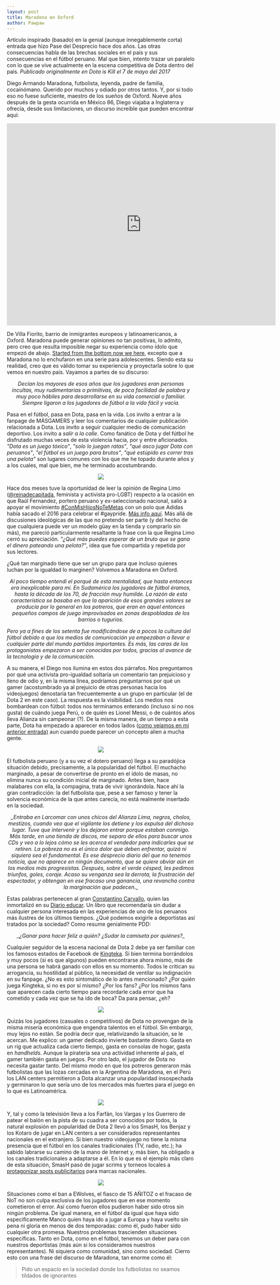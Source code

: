 ```yaml
---
layout: post
title: Maradona en Oxford
author: Pawpaw
---
```


Artículo inspirado (basado) en la genial (aunque innegablemente corta) entrada que hizo Pase del Desprecio hace dos años. Las otras consecuencias habla de las brechas sociales en el país y sus consecuencias en el fútbol peruano. Mal que bien, intento trazar un paralelo con lo que se vive actualmente en la escena competitiva de Dota dentro del país. _Publicado originalmente en Dota is Kill el 7 de mayo del 2017_

Diego Armando Maradona, futbolista, leyenda, padre de familia, cocainómano. Querido por muchos y odiado por otros tantos. Y, por si todo eso no fuese suficiente, maestro de los sueños de Oxford. Nueve años después de la gesta ocurrida en México 86, Diego viajaba a Inglaterra y ofrecía, desde sus limitaciones, un discurso increíble que pueden encontrar aquí:

<iframe width="720" height="540" src="https://www.youtube.com/embed/gk3TyRYTMPQ" frameborder="0" allow="accelerometer; autoplay; encrypted-media; gyroscope; picture-in-picture" allowfullscreen></iframe>

De Villa Fiorito, barrio de inmigrantes europeos y latinoamericanos, a Oxford. Maradona puede generar opiniones no tan positivas, lo admito, pero creo que resulta imposible negar su experiencia como ídolo que empezó de abajo. [Started from the bottom now we here](https://www.youtube.com/watch?v=RubBzkZzpUA), excepto que a Maradona no lo enchufaron en una serie para adolescentes. Siendo esta su realidad, creo que es válido tomar su experiencia y proyectarla sobre lo que vemos en nuestro país. Vayamos a partes de su discurso:

<p align="center"><i>
Decían los mayores de esos años que los jugadores eran personas incultas, muy rudimentarias o primitivas, de poca facilidad de palabra y muy poco hábiles para desarrollarse en su vida comercial o familiar. Siempre ligaron a los jugadores de fútbol a la vida fácil y vacía.
</i></p>

Pasa en el fútbol, pasa en Dota, pasa en la vida. Los invito a entrar a la fanpage de MÁSGAMERS y leer los comentarios de cualquier publicación relacionada a Dota. Los invito a seguir cualquier medio de comunicación deportivo. Los invito a _salir a la calle_. Como fanático de Dota y del fútbol he disfrutado muchas veces de esta violencia hacia, por y entre aficionados. _"Dota es un juego tóxico"_, _"solo lo juegan ratas"_, _"qué asco jugar Dota con peruanos"_, _"el fútbol es un juego para brutos"_, _"qué estúpido es correr tras una pelota"_ son lugares comunes con los que me he topado durante años y a los cuales, mal que bien, me he terminado acostumbrando.

<p align="center">
  <img src="http://pawpaw.me/images/posts/comentariomasgamers.png">
</p>

Hace dos meses tuve la oportunidad de leer la opinión de Regina Limo ([@reinadecapitada](https://twitter.com/reinadecapitada), feminista y activista pro-LGBT) respecto a la ocasión en que Raúl Fernandez, portero peruano y ex-seleccionado nacional, salió a apoyar el movimiento [#ConMisHijosNoTeMetas](https://twitter.com/hashtag/conmishijosnotemetas) con un polo que Adidas había sacado el 2016 para celebrar el #gaypride. [Más info aquí](https://redaccion.lamula.pe/2017/03/01/asi-te-ves-cuando-apoyas-conmishijosnotemetas-con-un-polo-disenado-para-el-orgullo-gay/ginnopaulmelgar/). Más allá de discusiones ideológicas de las que no pretendo ser parte (y del hecho de que cualquiera puede ver un modelo güay en la tienda y comprarlo sin más), me pareció particularmente resaltante la frase con la que Regina Limo cerró su apreciación. _"¿Qué más puedes esperar de un bruto que se gana el dinero pateando una pelota?"_, idea que fue compartida y repetida por sus lectores.

¿Qué tan marginado tiene que ser un grupo para que incluso quienes luchan por la igualdad lo marginen? Volvemos a Maradona en Oxford.

<p align="center"><i>
Al poco tiempo entendí el porqué de esta mentalidad, que hasta entonces era inexplicable para mí. En Sudamérica los jugadores de fútbol éramos, hasta la década de los 70, de fracción muy humilde. La razón de esta característica se basaba en que la aparición de esos grandes valores se producía por lo general en los potreros, que eran en aquel entonces pequeños campos de juego improvisados en zonas despobladas de los barrios o tugurios.

Pero ya a fines de los setenta fue modificándose de a pocos la cultura del fútbol debido a que los medios de comunicación ya empezaban a llevar a cualquier parte del mundo partidos importantes. Es más, las caras de los protagonistas empezaron a ser conocidas por todos, gracias al avance de la tecnología y de la comunicación.
</i></p>

A su manera, el Diego nos ilumina en estos dos párrafos. Nos preguntamos por qué una activista pro-igualdad soltaría un comentario tan prejuicioso y lleno de odio y, en la misma línea, podríamos preguntarnos por qué un gamer (acostumbrado ya al prejuicio de otras personas hacia los videojuegos) denostaría tan frecuentemente a un grupo en particular (el de Dota 2 en este caso). La respuesta es la visibilidad. Los medios nos bombardean con fútbol: todos nos terminamos enterando (incluso si no nos gusta) de cuándo juega Perú, o de quién es Lionel Messi, o de cuántos años lleva Alianza sin campeonar (?). De la misma manera, de un tiempo a esta parte, Dota ha empezado a aparecer en todos lados ([como veíamos en mi anterior entrada)](esports-medios-tradicionales) aun cuando puede parecer un concepto alien a mucha gente.

<p align="center">
  <img src="http://pawpaw.me/images/posts/futbolistas.jpg">
</p>

El futbolista peruano (y a su vez el dotero peruano) llega a su paradójica situación debido, precisamente, a la popularidad del fútbol. El muchacho marginado, a pesar de convertirse de pronto en el ídolo de masas, no elimina nunca su condición inicial de marginado. Antes bien, hace malabares con ella, la compagina, trata de vivir ignorándola. Nace ahí la gran contradicción: la del futbolista que, pese a ser famoso y tener la solvencia económica de la que antes carecía, no está realmente insertado en la sociedad.

<p align="center"><i>
_Entraba en Larcomar con unos chicos del Alianza Lima, negros, cholos, mestizos, cuando veo que el vigilante los detiene y los expulsa del dichoso lugar. Tuve que intervenir y los dejaron entrar porque estaban conmigo. Más tarde, en una tienda de discos, me separo de ellos para buscar unos CDs y veo a lo lejos cómo se les acerca el vendedor para indicarles que se retiren. La pobreza no es el único dolor que deben enfrentar, quizá ni siquiera sea el fundamental. Es ese desprecio diario del que no tenemos noticia, que no aparece en ningún documento, que se quiere obviar aún en los medios más progresistas. Después, sobre el verde césped, les pedimos triunfos, goles, coraje. Acaso su venganza sea la derrota, la frustración del espectador, y obtengan en ese fracaso una ganancia, una revancha contra la marginación que padecen._
</i></p>

Estas palabras pertenecen al gran [Constantino Carvallo](http://blog.derrama.org.pe/y-quien-fue-constantino-carvallo/), quien las inmortalizó en su [Diario educar](https://books.google.com.pe/books?id=Wqpdm4fSVB0C). Un libro que recomendaría sin dudar a cualquier persona interesada en las experiencias de uno de los peruanos más ilustres de los últimos tiempos. ¿Qué podemos exigirle a deportistas así tratados por la sociedad? Como resume genialmente PDD:

<p align="center"><i>
_¿Ganar para hacer feliz a quién? ¿Sudar la camiseta por quiénes?_
</i></p>

Cualquier seguidor de la escena nacional de Dota 2 debe ya ser familiar con los famosos estados de Facebook de [Kingteka](https://www.facebook.com/kingtekadoto/). Si bien termina borrándolos y muy pocos (si es que algunos) pueden encontrarse ahora mismo, más de una persona se habrá ganado con ellos en su momento. Todos le critican su arrogancia, su hostilidad al público, la necesidad de ventilar su indignación en su fanpage. ¿No es esto sintomático de lo antes mencionado? ¿Por quién juega Kingteka, si no es por sí mismo? ¿Por los fans? ¿Por los mismos fans que aparecen cada cierto tiempo para recordarle cada error que ha cometido y cada vez que se ha ido de boca? Da para pensar, ¿eh?

<p align="center">
  <img src="http://pawpaw.me/images/posts/twitch.png">
</p>

Quizás los jugadores (casuales o competitivos) de Dota no provengan de la misma miseria económica que engendra talentos en el fútbol. Sin embargo, muy lejos no están. Se podría decir que, relativizando la situación, se le acercan. Me explico: un gamer dedicado invierte bastante dinero. Gasta en un rig que actualiza cada cierto tiempo, gasta en consolas de hogar, gasta en _handhelds_. Aunque la piratería sea una actividad inherente al país, el gamer también gasta en juegos. Por otro lado, el jugador de Dota no necesita gastar tanto. Del mismo modo en que los potreros generaron más futbolistas que las lozas cercadas en la Argentina de Maradona, en el Perú los LAN centers permitieron a Dota alcanzar una popularidad insospechada y germinaron lo que sería uno de los mercados más fuertes para el juego en lo que es Latinoamérica.

<p align="center">
  <img src="http://pawpaw.me/images/posts/dotachat.jpg">
</p>

Y, tal y como la televisión lleva a los Farfán, los Vargas y los Guerrero de patear el balón en la pista de su cuadra a ser conocidos por todos, la natural explosión en popularidad de Dota 2 llevó a los SmasH, los Benjaz y los Kotaro de jugar en LAN centers a ser considerados representantes nacionales en el extranjero. Si bien nuestro videojuego no tiene la misma presencia que el fútbol en los canales tradicionales (TV, radio, etc.); ha sabido labrarse su camino de la mano de Internet y, más bien, ha obligado a los canales tradicionales a adaptarse a él. En lo que es el ejemplo más claro de esta situación, SmasH pasó de jugar scrims y torneos locales a [protagonizar spots publicitarios](https://www.youtube.com/watch?v=4NgPfYjIPso) para marcas nacionales.

<p align="center">
  <img src="http://pawpaw.me/images/posts/smashexitosa.jpg">
</p>

Situaciones como el ban a EWolves, el fiasco de 15 AÑITOZ o el fracaso de NoT no son culpa exclusiva de los jugadores que en ese momento cometieron el error. Así como fueron ellos pudieron haber sido otros sin ningún problema. De igual manera, en el fútbol da igual que haya sido especificamente Manco quien haya ido a jugar a Europa y haya vuelto sin pena ni gloria en menos de dos temporadas: como él, pudo haber sido cualquier otra promesa. Nuestros problemas trascienden situaciones específicas. Tanto en Dota, como en el fútbol, tenemos un deber para con nuestros deportistas (más aún si los consideramos nuestros representantes). Ni siquiera como comunidad, sino como sociedad. Cierro esto con una frase del discurso de Maradona, tan enorme como él:

> Pido un espacio en la sociedad donde los futbolistas no seamos tildados de ignorantes